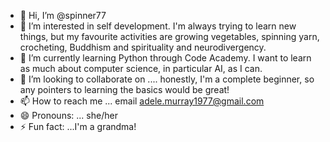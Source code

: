 - 👋 Hi, I’m @spinner77
- 👀 I’m interested in self development.  I'm always trying to learn new things, but my favourite activities are growing vegetables, spinning yarn, crocheting, Buddhism and spirituality and neurodivergency.
- 🌱 I’m currently learning Python through Code Academy.  I want to learn as much about computer science, in particular AI, as I can.
- 💞️ I’m looking to collaborate on .... honestly, I'm a complete beginner, so any pointers to learning the basics would be great!
- 📫 How to reach me ...  email adele.murray1977@gmail.com
- 😄 Pronouns: ... she/her
- ⚡ Fun fact: ...I'm a grandma!

<!---
spinner77/spinner77 is a ✨ special ✨ repository because its `README.md` (this file) appears on your GitHub profile.
You can click the Preview link to take a look at your changes.
--->
